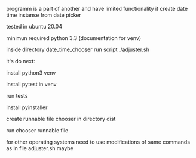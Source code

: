 programm is a part of another and have limited functionality
it create date time instanse from date picker


tested in ubuntu 20.04

minimun required python 3.3 (documentation for venv)

inside directory date_time_chooser run script ./adjuster.sh

it's do next:

install python3 venv

install pytest in venv

run tests

install pyinstaller

create runnable file chooser in directory dist

run chooser runnable file

for other operating systems need to use modifications 
of same commands as in file  adjuster.sh maybe
